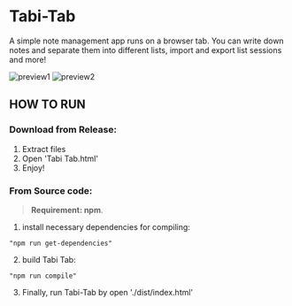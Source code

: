 # Tabi-Tab

A simple note management app runs on a browser tab.
You can write down notes and separate them into different lists, import and export list sessions and more!

![preview1](https://user-images.githubusercontent.com/62052850/131093609-4bd191c6-5251-40c0-a225-4a355cb3fe1f.jpg)
![preview2](https://user-images.githubusercontent.com/62052850/131094096-a8bb823a-3bc9-4666-b0c8-500beaf78142.jpg)

## HOW TO RUN

### Download from Release:
1. Extract files
2. Open 'Tabi Tab.html'
3. Enjoy!

### From Source code:
>**Requirement: npm**.

1. install necessary dependencies for compiling:
```
"npm run get-dependencies"
``` 

2. build Tabi Tab:
``` 
"npm run compile"
``` 

3. Finally, run Tabi-Tab by open './dist/index.html'
